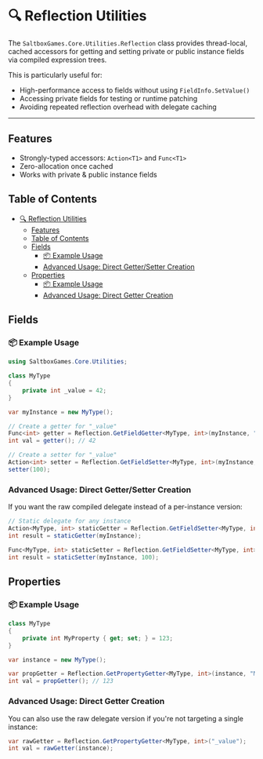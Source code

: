 ﻿# 🔍 Reflection Utilities

The `SaltboxGames.Core.Utilities.Reflection` class provides thread-local, cached accessors for getting and setting private or public instance fields via compiled expression trees.

This is particularly useful for:

- High-performance access to fields without using `FieldInfo.SetValue()`
- Accessing private fields for testing or runtime patching
- Avoiding repeated reflection overhead with delegate caching

---

## Features

- Strongly-typed accessors: `Action<T1>` and `Func<T1>`
- Zero-allocation once cached
- Works with private & public instance fields

## Table of Contents

- [🔍 Reflection Utilities](#-reflection-utilities)
  - [Features](#features)
  - [Table of Contents](#table-of-contents)
  - [Fields](#fields)
    - [📦 Example Usage](#-example-usage)
    - [Advanced Usage: Direct Getter/Setter Creation](#advanced-usage-direct-gettersetter-creation)
  - [Properties](#properties)
    - [📦 Example Usage](#-example-usage-1)
    - [Advanced Usage: Direct Getter Creation](#advanced-usage-direct-getter-creation)


## Fields

### 📦 Example Usage

```csharp
using SaltboxGames.Core.Utilities;

class MyType
{
    private int _value = 42;
}

var myInstance = new MyType();

// Create a getter for "_value"
Func<int> getter = Reflection.GetFieldGetter<MyType, int>(myInstance, "_value");
int val = getter(); // 42

// Create a setter for "_value"
Action<int> setter = Reflection.GetFieldSetter<MyType, int>(myInstance, "_value");
setter(100);
```

### Advanced Usage: Direct Getter/Setter Creation

If you want the raw compiled delegate instead of a per-instance version:
```csharp
// Static delegate for any instance
Action<MyType, int> staticGetter = Reflection.GetFieldSetter<MyType, int>("_value");
int result = staticGetter(myInstance);

Func<MyType, int> staticSetter = Reflection.GetFieldSetter<MyType, int>("_value");
int result = staticSetter(myInstance, 100);
```

## Properties
### 📦 Example Usage
```csharp
class MyType
{
    private int MyProperty { get; set; } = 123;
}

var instance = new MyType();

var propGetter = Reflection.GetPropertyGetter<MyType, int>(instance, "MyProperty");
int val = propGetter(); // 123
```


### Advanced Usage: Direct Getter Creation

You can also use the raw delegate version if you're not targeting a single instance:
```csharp
var rawGetter = Reflection.GetPropertyGetter<MyType, int>("_value");
int val = rawGetter(instance);
```


